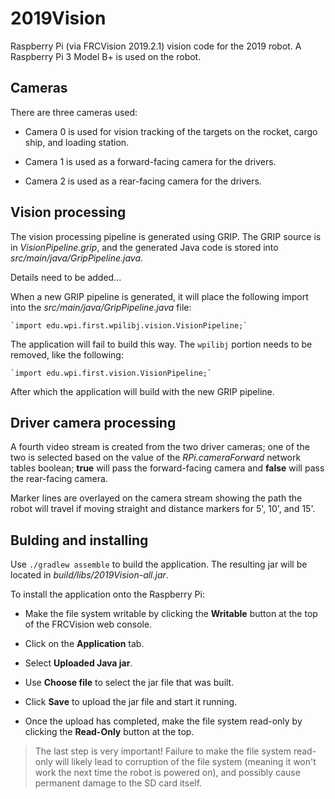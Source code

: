 # 2019Vision
Raspberry Pi (via FRCVision 2019.2.1) vision code for the 2019 robot.  A
Raspberry Pi 3 Model B+ is used on the robot.

## Cameras
There are three cameras used:

- Camera 0 is used for vision tracking of the targets on the rocket, cargo
  ship, and loading station.

- Camera 1 is used as a forward-facing camera for the drivers.

- Camera 2 is used as a rear-facing camera for the drivers.

## Vision processing
The vision processing pipeline is generated using GRIP.  The GRIP source is in
_VisionPipeline.grip_, and the generated Java code is stored into
_src/main/java/GripPipeline.java_.

Details need to be added...

When a new GRIP pipeline is generated, it will place the following import into
the _src/main/java/GripPipeline.java_ file:

    `import edu.wpi.first.wpilibj.vision.VisionPipeline;`

The application will fail to build this way.  The `wpilibj` portion needs to be
removed, like the following:

    `import edu.wpi.first.vision.VisionPipeline;`

After which the application will build with the new GRIP pipeline.

## Driver camera processing
A fourth video stream is created from the two driver cameras; one of the two is
selected based on the value of the _RPi.cameraForward_ network tables boolean;
__true__ will pass the forward-facing camera and __false__ will pass the
rear-facing camera.

Marker lines are overlayed on the camera stream showing the path the robot will
travel if moving straight and distance markers for 5', 10', and 15'.

## Bulding and installing
Use `./gradlew assemble` to build the application.  The resulting jar will
be located in _build/libs/2019Vision-all.jar_.

To install the application onto the Raspberry Pi:

- Make the file system writable by clicking the __Writable__ button at the top
  of the FRCVision web console.

- Click on the __Application__ tab.

- Select __Uploaded Java jar__.

- Use __Choose file__ to select the jar file that was built.

- Click __Save__ to upload the jar file and start it running.

- Once the upload has completed, make the file system read-only by clicking the
  __Read-Only__ button at the top.

> The last step is very important!  Failure to make the file system read-only
> will likely lead to corruption of the file system (meaning it won't work the
> next time the robot is powered on), and possibly cause permanent damage to
> the SD card itself.
